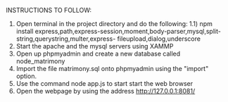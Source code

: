 
INSTRUCTIONS TO FOLLOW:

1) Open terminal in the project directory and do the following:
  1.1) npm install express,path,express-session,moment,body-parser,mysql,split-string,querystring,multer,express-         fileupload,dialog,underscore 
2) Start the apache and the mysql servers using XAMMP
3) Open up phpmyadmin and create a new database called node_matrimony
4) Import the file matrimony.sql onto phpmyadmin using the "import" option.
5) Use the command node app.js to start start the web browser
6) Open the webpage by using the address http://127.0.0.1:8081/
